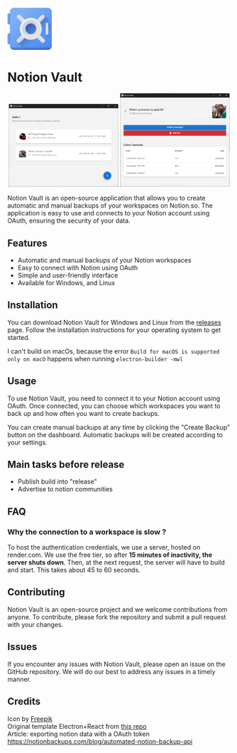 <img src="apps/electron/assets/icon.png" height="100" />

# Notion Vault

<p align="middle" height="400">
<img src="readme_assets/app_home.png" width="49%" />
<img src="readme_assets/app_details_sch.png"  width="49%" />
</p>

Notion Vault is an open-source application that allows you to create automatic and manual backups of your workspaces on Notion.so. The application is easy to use and connects to your Notion account using OAuth, ensuring the security of your data.

## Features

- Automatic and manual backups of your Notion workspaces
- Easy to connect with Notion using OAuth
- Simple and user-friendly interface
- Available for Windows, and Linux

## Installation
You can download Notion Vault for Windows and Linux from the [releases](https://github.com/Theo-Farnole/notion-vault/releases) page. Follow the installation instructions for your operating system to get started.

I can't build on macOs, because the error `Build for macOS is supported only on macO` happens when running `electron-builder -mwl`

## Usage
To use Notion Vault, you need to connect it to your Notion account using OAuth. Once connected, you can choose which workspaces you want to back up and how often you want to create backups.

You can create manual backups at any time by clicking the "Create Backup" button on the dashboard. Automatic backups will be created according to your settings.

## Main tasks before release
- Publish build into "release"
- Advertise to notion communities

## FAQ
### Why the connection to a workspace is slow ?

To host the authentication credentials, we use a server, hosted on render.com. We use the free tier, so after **15 minutes of inactivity, the server shuts down**. Then, at the next request, the server will have to build and start. This takes about 45 to 60 seconds.


## Contributing
Notion Vault is an open-source project and we welcome contributions from anyone. To contribute, please fork the repository and submit a pull request with your changes.

## Issues
If you encounter any issues with Notion Vault, please open an issue on the GitHub repository. We will do our best to address any issues in a timely manner.

## Credits 
Icon by [Freepik](https://www.flaticon.com/free-icons/vault)  
Original template Electron+React from [this repo](https://github.com/yhirose/react-typescript-electron-sample-with-create-react-app-and-electron-builder)  
Article: exporting notion data with a OAuth token https://notionbackups.com/blog/automated-notion-backup-api
